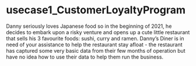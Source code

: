 # usecase1_CustomerLoyaltyProgram
Danny seriously loves Japanese food so in the beginning of 2021, he decides to embark upon a  risky venture and opens up a cute little restaurant that sells his 3 favourite foods: sushi, curry  and ramen.  Danny’s Diner is in need of your assistance to help the restaurant stay afloat - the restaurant  has captured some very basic data from their few months of operation but have no idea how  to use their data to help them run the business. 
